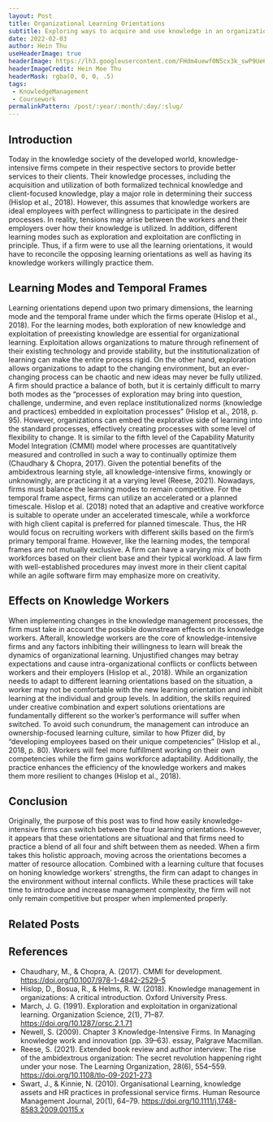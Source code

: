 ```yaml
---
layout: Post
title: Organizational Learning Orientations
subtitle: Exploring ways to acquire and use knowledge in an organization.
date: 2022-02-03
author: Hein Thu
useHeaderImage: true
headerImage: https://lh3.googleusercontent.com/FHdm4uewf0N5cx3k_swP9Ue6TKgicB-MWJVz96Q0dlqWtPJixzzneqjGQk22YEIQXoN5cj9p5U_wnDmWmXDRa4VAWyNQEBKCVcMxBVj946JXGbkzD1o1KHfpxOWvdYmF-w680m8TMiU=w2400
headerImageCredit: Hein Moe Thu
headerMask: rgba(0, 0, 0, .5)
tags:
 - KnowledgeManagement
 - Coursework
permalinkPattern: /post/:year/:month/:day/:slug/
---
```

## Introduction
Today in the knowledge society of the developed world, knowledge-intensive firms compete in their respective sectors to provide better services to their clients. Their knowledge processes, including the acquisition and utilization of both formalized technical knowledge and client-focused knowledge, play a major role in determining their success (Hislop et al., 2018). However, this assumes that knowledge workers are ideal employees with perfect willingness to participate in the desired processes. In reality, tensions may arise between the workers and their employers over how their knowledge is utilized. In addition, different learning modes such as exploration and exploitation are conflicting in principle. Thus, if a firm were to use all the learning orientations, it would have to reconcile the opposing learning orientations as well as having its knowledge workers willingly practice them.

## Learning Modes and Temporal Frames
Learning orientations depend upon two primary dimensions, the learning mode and the temporal frame under which the firms operate (Hislop et al., 2018). For the learning modes, both exploration of new knowledge and exploitation of preexisting knowledge are essential for organizational learning. Exploitation allows organizations to mature through refinement of their existing technology and provide stability, but the institutionalization of learning can make the entire process rigid. On the other hand, exploration allows organizations to adapt to the changing environment, but an ever-changing process can be chaotic and new ideas may never be fully utilized. A firm should practice a balance of both, but it is certainly difficult to marry both modes as the “processes of exploration may bring into question, challenge, undermine, and even replace institutionalized norms (knowledge and practices) embedded in exploitation processes” (Hislop et al., 2018, p. 95). However, organizations can embed the explorative side of learning into the standard processes, effectively creating processes with some level of flexibility to change. It is similar to the fifth level of the Capability Maturity Model Integration (CMMI) model where processes are quantitatively measured and controlled in such a way to continually optimize them (Chaudhary & Chopra, 2017). Given the potential benefits of the ambidextrous learning style, all knowledge-intensive firms, knowingly or unknowingly, are practicing it at a varying level (Reese, 2021). Nowadays, firms must balance the learning modes to remain competitive. For the temporal frame aspect, firms can utilize an accelerated or a planned timescale. Hislop et al. (2018) noted that an adaptive and creative workforce is suitable to operate under an accelerated timescale, while a workforce with high client capital is preferred for planned timescale. Thus, the HR would focus on recruiting workers with different skills based on the firm’s primary temporal frame. However, like the learning modes, the temporal frames are not mutually exclusive. A firm can have a varying mix of both workforces based on their client base and their typical workload. A law firm with well-established procedures may invest more in their client capital while an agile software firm may emphasize more on creativity.

## Effects on Knowledge Workers
When implementing changes in the knowledge management processes, the firm must take in account the possible downstream effects on its knowledge workers. Afterall, knowledge workers are the core of knowledge-intensive firms and any factors inhibiting their willingness to learn will break the dynamics of organizational learning. Unjustified changes may betray expectations and cause intra-organizational conflicts or conflicts between workers and their employers (Hislop et al., 2018). While an organization needs to adapt to different learning orientations based on the situation, a worker may not be comfortable with the new learning orientation and inhibit learning at the individual and group levels. In addition, the skills required under creative combination and expert solutions orientations are fundamentally different so the worker’s performance will suffer when switched. To avoid such conundrum, the management can introduce an ownership-focused learning culture, similar to how Pfizer did, by “developing employees based on their unique competencies” (Hislop et al., 2018, p. 80). Workers will feel more fulfillment working on their own competencies while the firm gains workforce adaptability. Additionally, the practice enhances the efficiency of the knowledge workers and makes them more resilient to changes (Hislop et al., 2018).

## Conclusion
Originally, the purpose of this post was to find how easily knowledge-intensive firms can switch between the four learning orientations. However, it appears that these orientations are situational and that firms need to practice a blend of all four and shift between them as needed. When a firm takes this holistic approach, moving across the orientations becomes a matter of resource allocation. Combined with a learning culture that focuses on honing knowledge workers’ strengths, the firm can adapt to changes in the environment without internal conflicts. While these practices will take time to introduce and increase management complexity, the firm will not only remain competitive but prosper when implemented properly.

## Related Posts

## References
- Chaudhary, M., & Chopra, A. (2017). CMMI for development. https://doi.org/10.1007/978-1-4842-2529-5 
- Hislop, D., Bosua, R., & Helms, R. W. (2018). Knowledge management in organizations: A critical introduction. Oxford University Press. 
- March, J. G. (1991). Exploration and exploitation in organizational learning. Organization Science, 2(1), 71–87. https://doi.org/10.1287/orsc.2.1.71 
- Newell, S. (2009). Chapter 3 Knowledge-Intensive Firms. In Managing knowledge work and innovation (pp. 39–63). essay, Palgrave Macmillan. 
- Reese, S. (2021). Extended book review and author interview: The rise of the ambidextrous organization: The secret revolution happening right under your nose. The Learning Organization, 28(6), 554–559. https://doi.org/10.1108/tlo-09-2021-273 
- Swart, J., & Kinnie, N. (2010). Organisational Learning, knowledge assets and HR practices in professional service firms. Human Resource Management Journal, 20(1), 64–79. https://doi.org/10.1111/j.1748-8583.2009.00115.x 
